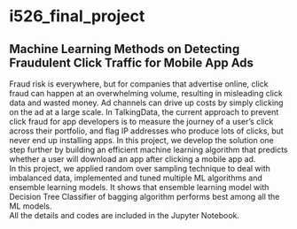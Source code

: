 # i526_final_project
## Machine Learning Methods on Detecting Fraudulent Click Traffic for Mobile App Ads
  Fraud risk is everywhere, but for companies that advertise online, click fraud can happen at an overwhelming volume, resulting in misleading click data and wasted money. Ad channels can drive up costs by simply clicking on the ad at a large scale. In TalkingData, the current approach to prevent click fraud for app developers is to measure the journey of a user’s click across their portfolio, and flag IP addresses who produce lots of clicks, but never end up installing apps. In this project, we develop the solution one step further by building an efficient machine learning algorithm that predicts whether a user will download an app after clicking a mobile app ad.<br>
  In this project, we applied random over sampling technique to deal with imbalanced data, implemented and tuned multiple ML algorithms and ensemble learning models. It shows that ensemble learning model with Decision Tree Classifier of bagging algorithm performs best among all the ML models. <br>
  All the details and codes are included in the Jupyter Notebook. 
